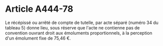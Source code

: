 # Article A444-78

Le récépissé ou arrêté de compte de tutelle, par acte séparé (numéro 34 du tableau 5) donne lieu, sous réserve que l'acte ne contienne pas de convention ouvrant droit aux émoluments proportionnels, à la perception d'un émolument fixe de 75,46 €.
